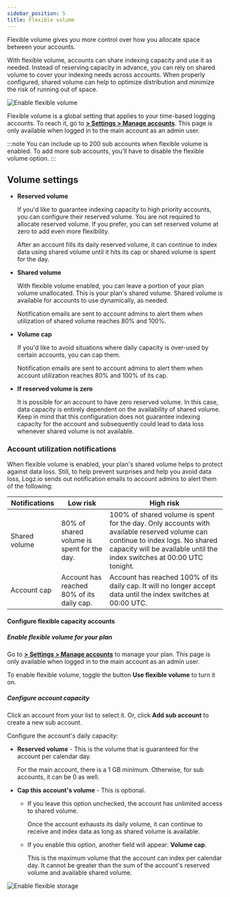 ```yaml
---
sidebar_position: 5
title: Flexible volume
---
```


Flexible volume gives you more control over how you allocate space between your accounts.

With flexible volume, accounts can share indexing capacity and use it as needed. Instead of reserving capacity in advance, you can rely on shared volume to cover your indexing needs across accounts. When properly configured, shared volume can help to optimize distribution and minimize the risk of running out of space.




![Enable flexible volume](https://dytvr9ot2sszz.cloudfront.net/logz-docs/accounts/flexy-vol.gif)



Flexible volume is a global setting that applies to your time-based logging accounts. To reach it, go to [**<i class="li li-gear"></i> > Settings > Manage accounts**](https://app.logz.io/#/dashboard/settings/manage-accounts). This page is only available when logged in to the main account as an admin user.


:::note
You can include up to 200 sub accounts when flexible volume is enabled. To add more sub accounts, you’ll have to disable the flexible volume option.
:::



## Volume settings

* **Reserved volume**

  If you'd like to guarantee indexing capacity to high priority accounts, you can configure their reserved volume. You are not required to allocate reserved volume. If you prefer, you can set reserved volume at zero to add even more flexibility.

  After an account fills its daily reserved volume, it can continue to index data using shared volume until it hits its cap or shared volume is spent for the day.


* **Shared volume**

  With flexible volume enabled, you can leave a portion of your plan volume unallocated. This is your plan's shared volume. Shared volume is available for accounts to use dynamically, as needed.

  Notification emails are sent to account admins to alert them when utilization of shared volume reaches 80% and 100%.


* **Volume cap**

  If you'd like to avoid situations where daily capacity is over-used by certain accounts, you can cap them.

  Notification emails are sent to account admins to alert them when account utilization reaches 80% and 100% of its cap.

* **If reserved volume is zero**

  It is possible for an account to have zero reserved volume. In this case, data capacity is entirely dependent on the availability of shared volume. Keep in mind that this configuration does not guarantee indexing capacity for the account and subsequently could lead to data loss whenever shared volume is not available.

### Account utilization notifications

When flexible volume is enabled, your plan's shared volume helps to protect against data loss. Still, to help prevent surprises and help you avoid data loss, Logz.io sends out notification emails to account admins to alert them of the following:

| Notifications | Low risk  | High risk |
|---|----|---|
| Shared volume | 80% of shared volume is spent for the day. | 100% of shared volume is spent for the day. Only accounts with available reserved volume can continue to index logs. No shared capacity will be available until the index switches at 00:00 UTC tonight. |
| Account cap | Account has reached 80% of its daily cap. | Account has reached 100% of its daily cap. It will no longer accept data until the index switches at 00:00 UTC. |

#### Configure flexible capacity accounts


##### Enable flexible volume for your plan

Go to [**<i class="li li-gear"></i> > Settings > Manage accounts**](https://app.logz.io/#/dashboard/settings/manage-accounts) to manage your plan. This page is only available when logged in to the main account as an admin user.

To enable flexible volume, toggle the button **Use flexible volume** to turn it on.

##### Configure account capacity

Click an account from your list to select it. Or, click **Add sub account** to create a new sub account.

Configure the account's daily capacity:

* **Reserved volume** - This is the volume that is guaranteed for the account per calendar day.

  For the main account, there is a 1 GB minimum. Otherwise, for sub accounts, it can be 0 as well.

* **Cap this account's volume** - This is optional.

    * If you leave this option unchecked, the account has unlimited access to shared volume.

      Once the account exhausts its daily volume, it can continue to receive and index data as long as shared volume is available.

   * If you enable this option, another field will appear:  **Volume cap**.

      This is the maximum volume that the account can index per calendar day. It cannot be greater than the sum of the account's reserved volume and available shared volume.

![Enable flexible storage](https://dytvr9ot2sszz.cloudfront.net/logz-docs/accounts/configure-flexible-volume.png)
